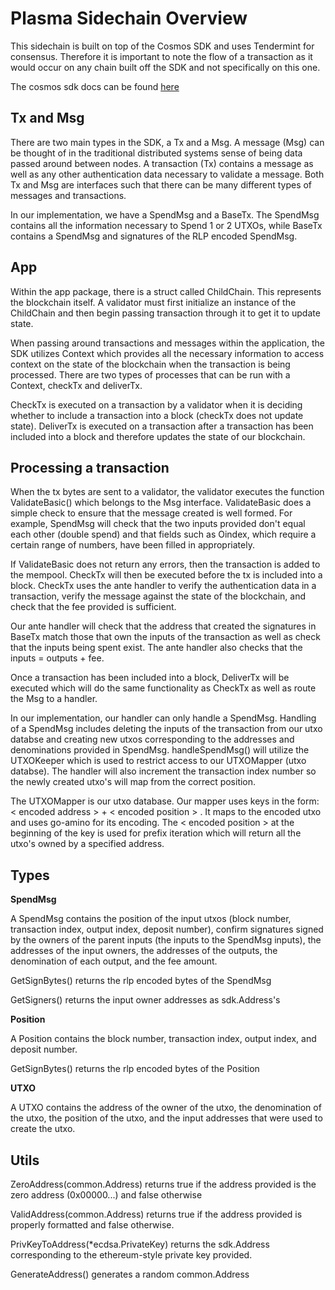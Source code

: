 # Plasma Sidechain Overview

This sidechain is built on top of the Cosmos SDK and uses Tendermint for consensus. Therefore it is important to note the flow of a transaction as it would occur on any chain built off the SDK and not specifically on this one. 

The cosmos sdk docs can be found [here](https://github.com/cosmos/cosmos-sdk/tree/master/docs)

## Tx and Msg
There are two main types in the SDK, a Tx and a Msg. A message (Msg) can be thought of in the traditional distributed systems sense of being data passed around between nodes. A transaction (Tx) contains a message as well as any other authentication data necessary to validate a message. Both Tx and Msg are interfaces such that there can be many different types of messages and transactions. 

In our implementation, we have a SpendMsg and a BaseTx. The SpendMsg contains all the information necessary to Spend 1 or 2 UTXOs, while BaseTx contains a SpendMsg and signatures of the RLP encoded SpendMsg.
 
## App
Within the app package, there is a struct called ChildChain. This represents the blockchain itself. A validator must first initialize an instance of the ChildChain and then begin passing transaction through it to get it to update state. 

When passing around transactions and messages within the application, the SDK utilizes Context which provides all the necessary information to access context on the state of the blockchain when the transaction is being processed. There are two types of processes that can be run with a Context, checkTx and deliverTx. 

CheckTx is executed on a transaction by a validator when it is deciding whether to include a transaction into a block (checkTx does not update state). DeliverTx is executed on a transaction after a transaction has been included into a block and therefore updates the state of our blockchain. 

## Processing a transaction 
When the tx bytes are sent to a validator, the validator executes the function ValidateBasic() which belongs to the Msg interface. ValidateBasic does a simple check to ensure that the message created is well formed. For example, SpendMsg will check that the two inputs provided don't equal each other (double spend) and that fields such as Oindex, which require a certain range of numbers, have been filled in appropriately. 

If ValidateBasic does not return any errors, then the transaction is added to the mempool. CheckTx will then be executed before the tx is included into a block. CheckTx uses the ante handler to verify the authentication data in a transaction, verify the message against the state of the blockchain, and check that the fee provided is sufficient. 

Our ante handler will check that the address that created the signatures in BaseTx match those that own the inputs of the transaction as well as check that the inputs being spent exist. The ante handler also checks that the inputs = outputs + fee. 

Once a transaction has been included into a block, DeliverTx will be executed which will do the same functionality as CheckTx as well as route the Msg to a handler. 

In our implementation, our handler can only handle a SpendMsg. Handling of a SpendMsg includes deleting the inputs of the transaction from our utxo databse and creating new utxos corresponding to the addresses and denominations provided in SpendMsg. handleSpendMsg() will utilize the UTXOKeeper which is used to restrict access to our UTXOMapper (utxo databse). The handler will also increment the transaction index number so the newly created utxo's will map from the correct position.

The UTXOMapper is our utxo database. Our mapper uses keys in the form: < encoded address > + < encoded position > . It maps to the encoded utxo and uses go-amino for its encoding. The < encoded position > at the beginning of the key is used for prefix iteration which will return all the utxo's owned by a specified address. 

## Types

**SpendMsg**

A SpendMsg contains the position of the input utxos (block number, transaction index, output index, deposit number), confirm signatures signed by the owners of the parent inputs (the inputs to the SpendMsg inputs), the addresses of the input owners, the addresses of the outputs, the denomination of each output, and the fee amount. 

GetSignBytes() returns the rlp encoded bytes of the SpendMsg

GetSigners() returns the input owner addresses as sdk.Address's 

**Position**

A Position contains the block number, transaction index, output index, and deposit number.

GetSignBytes() returns the rlp encoded bytes of the Position

**UTXO**

A UTXO contains the address of the owner of the utxo, the denomination of the utxo, the position of the utxo, and the input addresses that were used to create the utxo. 

## Utils

ZeroAddress(common.Address) returns true if the address provided is the zero address (0x00000...) and false otherwise

ValidAddress(common.Address) returns true if the address provided is properly formatted and false otherwise.

PrivKeyToAddress(*ecdsa.PrivateKey) returns the sdk.Address corresponding to the ethereum-style private key provided.

GenerateAddress() generates a random common.Address

